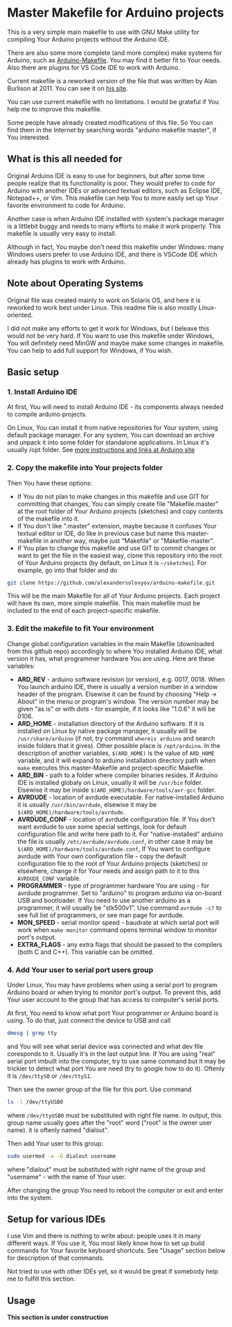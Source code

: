 
Master Makefile for Arduino projects
====================================

This is a very simple main makefile to use with GNU Make utility for compiling
Your Arduino projects without the Arduino IDE.

There are also some more complete (and more complex) make systems for Arduino, such as
[Arduino-Makefile](https://github.com/sudar/Arduino-Makefile). You may find it
better fit to Your needs. Also there are plugins for VS Code IDE to work with
Arduino.

Current makefile is a reworked version of the file that was written by Alan
Burlison at 2011.
You can see it on [his site](http://bleaklow.com/2010/06/04/a_makefile_for_arduino_sketches.html).

You can use current makefile with no limitations.
I would be grateful if You help me to improve this makefile.

Some people have already created modifications of this file. So You can find
them in the Internet by searching words "arduino makefile master", if You
interested.

What is this all needed for
---------------------------

Original Arduino IDE is easy to use for beginners, but after some time people
realize that its functionality is poor. They would prefer to code for Arduino
with another IDEs or advanced textual editors, such as Eclipse IDE, Notepad++,
or Vim. This makefile can help You to more easily set up Your favorite
environment to code for Arduino.

Another case is when Arduino IDE installed with system's package manager is a
littlebit buggy and needs to many efforts to make it work properly. This
makefile is usually very easy to install.

Although in fact, You maybe don't need this makefile under Windows: many Windows
users prefer to use Arduino IDE, and there is VSCode IDE which already has
plugins to work with Arduino.


Note about Operating Systems
----------------------------

Original file was created mainly to work on Solaris OS, and here it is reworked
to work best under Linux. This readme file is also mostly Linux-oriented.

I did not make any efforts to get it work for Windows,
but I beleave this would not be very hard. If You want to use this makefile
under Windows, You will definitely need MinGW and maybe make some changes in
makefile. You can help to add full support for Windows, if You wish.

Basic setup
-----------

### 1. Install Arduino IDE

At first, You will need to install Arduino IDE - its components always needed to
compile arduino projects.

On Linux, You can install it from native repositories for Your system, using
default package manager.
For any system, You can download an archive and unpack it into
some folder for standalone applications. In Linux it's usually /opt folder. See
[more instructions and links at Arduino site](https://playground.arduino.cc/Learning/Linux/)

### 2. Copy the makefile into Your projects folder

Then You have these options:

- If You do not plan to make changes in this makefile and use GIT for committing
  that changes, You can simply create file "Makefile.master" at the root folder
  of Your Arduino projects (sketches) and copy contents of the makefile into it.
- If You don't like ".master" extension, maybe because it confuses Your textual
  editor or IDE, do like in previous case but name this master-makefile in
  another way, maybe just "Makefile" or "Makefile-master".
- If You plan to change this makefile and use GIT to commit changes or want to
  get the file in the easiest way, clone this repository into the root of Your
  Arduino projects (by default, on Linux it is `~/sketches`). For example, go
  into that folder and do

```bash
git clone https://github.com/alexandersolovyov/arduino-makefile.git
```

This will be the main Makefile for all of Your Arduino projects. Each project
will have its own, more simple makefile. This main makefile must be included to
the end of each project-specific makefile.

### 3. Edit the makefile to fit Your environment

Change global configuration variables in the main Makefile (downloaded from this
github repo) accordingly to where You installed Arduino IDE, what version it
has, what programmer hardware You are using. Here are these variables:

- **ARD_REV** - arduino software revision (or version), e.g. 0017, 0018. When
  You launch arduino IDE, there is usually a version number in a window header
  of the program. Elsewise it can be found by choosing "Help -> About" in the
  menu or program's window. The version number may be given "as is" or with
  dots - for example, if it looks like "1.0.6" it will be 0106.
- **ARD_HOME** - installation directory of the Arduino software. If it is
  installed on Linux by native package manager, it usually will be
  `/usr/share/arduino` (if not, try command `whereis arduino` and search
  inside folders that it gives). Other possible place is `/opt/arduino`.
  In the description of another variables, `$(ARD_HOME)` is the value of
  `ARD_HOME` variable, and it will expand to arduino installation directory path
  when `make` executes this master-Makefile and project-specific Makefile.
- **ARD_BIN** - path to a folder where compiler binaries resides. If Arduino IDE
  is installed globaly on Linux, usually it will be `/usr/bin` folder. Elsewise
  it may be inside `$(ARD_HOME)/hardware/tools/avr-gcc` folder.
- **AVRDUDE** - location of avrdude executable. For native-installed Arduino it is
  usually `/usr/bin/avrdude`, elsewise it may be
  `$(ARD_HOME)/hardware/tools/avrdude`.
- **AVRDUDE_CONF** - location of avrdude configuration file. If You don't want
  avrdude to use some special settings, look for default configuration file and
  write here path to it. For "native-installed" arduino the file is usually
  `/etc/avrdude/avrdude.conf`, in other case it may be
  `$(ARD_HOME)/hardware/tools/avrdude.conf`, If You want to configure avrdude
  with Your own configuration file - copy the default configuration file to the
  root of Your Arduino projects (sketches) or elsewhere, change it for Your
  needs and assign path to it to this `AVRDUDE_CONF` variable.
- **PROGRAMMER** - type of programmer hardware You are using - for avrdude
  programmer. Set to "arduino" to program arduino via on-board USB and
  bootloader.  If You need to use another arduino as a programmer, it will
  usually be "stk500v1".  Use command `avrdude -c?` to see full list of
  programmers, or see man page for avrdude.
- **MON_SPEED** - serial monitor speed - baudrate at which serial port will work
  when `make monitor` command  opens terminal window to monitor port's output.
- **EXTRA_FLAGS** - any extra flags that should be passed to the compilers (both
  C and C++). This variable can be omitted.

### 4. Add Your user to serial port users group

Under Linux, You may have problems when using a serial port to program Arduino
board or when trying to monitor port's output. To prevent this, add Your user
account to the group that has access to computer's serial ports.

At first, You need to know what port Your programmer or Arduino board is using.
To do that, just connect the device to USB and call

```bash
dmesg | grep tty
```

and You will see what serial device was connected and what dev file coresponds
to it. Usually it's in the last output line. If You are using "real" serial
port imbuilt into the computer, try to use same command but it may be trickier
to detect what port You are need (try to google how to do it). Oftenly it is
`/dev/ttyS0` or `/dev/ttyS1`.

Then see the owner group of the file for this port. Use command

```bash
ls -l /dev/ttyUSB0
```

where `/dev/ttyUSB0` must be substituted with right file name.
In output, this group name usually goes after the "root" word ("root" is the
owner user name). it is oftenly named "dialout".

Then add Your user to this group:

```bash
sudo usermod -a -G dialout username
```

where "dialout" must be substituted with right name of the group and
"username" - with the name of Your user.

After changing the group You need to reboot the computer or exit and enter into
the system.

Setup for various IDEs
----------------------

I use Vim and there is nothing to write about: people uses it in many different
ways. If You use it, You most likely know how to set up build commands for Your
favorite keyboard shortcuts. See "Usage" section below for description of that
commands.

Not tried to use with other IDEs yet, so it would be great if somebody help me
to fulfill this section.

Usage
-----

**This section is under construction**
